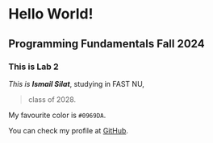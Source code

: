 # Hello World!

## Programming Fundamentals Fall 2024

### This is Lab 2

*This is **Ismail Silat***,
studying in FAST NU,
> class of 2028.

My favourite color is `#0969DA`.

You can check my profile at [GitHub](https://github.com/ismailsilat7).

